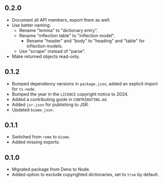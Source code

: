 ## 0.2.0

- Document all API members, export them as well.
- Use better naming:
  - Rename "lemma" to "dictionary entry".
  - Rename "inflection table" to "inflection model".
    - Rename "header" and "body" to "heading" and "table" for inflection models.
  - Use "scrape" instead of "parse". 
- Make returned objects read-only.

## 0.1.2

- Bumped dependency versions in `package.json`, added an explicit import for `ts-node`.
- Bumped the year in the `LICENCE` copyright notice to 2024.
- Added a contributing guide in `CONTRIBUTING.md`.
- Added `jsr.json` for publishing to JSR.
- Updated `biome.json`.

## 0.1.1

- Switched from `rome` to `biome`.
- Added missing exports.

## 0.1.0

- Migrated package from Deno to Node.
- Added option to exclude copyrighted dictionaries, set to `true` by default.
